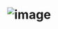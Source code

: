 # ![image](https://user-images.githubusercontent.com/106506105/174639321-d870ebd1-af95-49c3-b29b-a2bf02dd3347.png)

